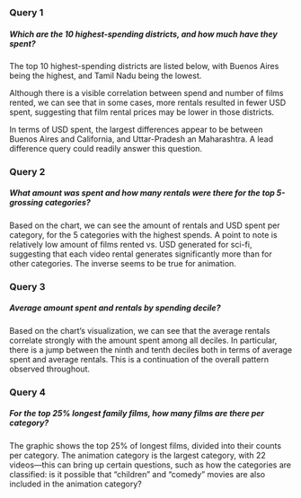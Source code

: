 ### Query 1
##### Which are the 10 highest-spending districts, and how much have they spent?

The top 10 highest-spending districts are listed below, with Buenos Aires being
the highest, and Tamil Nadu being the lowest.

Although there is a visible correlation between spend and number of films
rented, we can see that in some cases, more rentals resulted in fewer USD spent,
suggesting that film rental prices may be lower in those districts.

In terms of USD spent, the largest differences appear to be between Buenos
Aires and California, and Uttar-Pradesh an Maharashtra. A lead difference
query could readily answer this question.

### Query 2
##### What amount was spent and how many rentals were there for the top 5-grossing categories?

Based on the chart, we can see the amount of rentals and USD spent per category,
for the 5 categories with the highest spends. A point to note is relatively low
amount of films rented vs. USD generated for sci-fi, suggesting that each video
rental generates significantly more than for other categories. The inverse seems
to be true for animation.


### Query 3
##### Average amount spent and rentals by spending decile?
Based on the chart’s visualization, we can see that the average rentals
correlate strongly with the amount spent among all deciles. In particular,
there is a jump between the ninth and tenth deciles both in terms of average
spent and average rentals. This is a continuation of the overall pattern
observed throughout.


### Query 4
##### For the top 25% longest family films, how many films are there per category?
The graphic shows the top 25% of longest films, divided into their counts per
category. The animation category is the largest category, with 22 videos—this
can bring up certain questions, such as how the categories are classified: is it
possible that “children” and “comedy” movies are also included in the animation
category?

